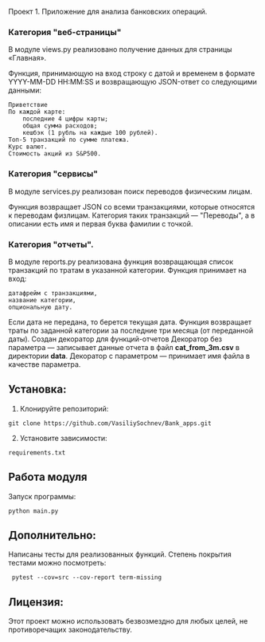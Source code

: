 Проект 1. Приложение для анализа банковских операций. 

### Категория "веб-страницы"

В модуле views.py реализовано получение данных для страницы «Главная».

Функция, принимающую на вход строку с датой и временем в формате
YYYY-MM-DD HH:MM:SS и возвращающую JSON-ответ со следующими данными:

    Приветствие
    По каждой карте:
        последние 4 цифры карты;
        общая сумма расходов;
        кешбэк (1 рубль на каждые 100 рублей).
    Топ-5 транзакций по сумме платежа.
    Курс валют.
    Стоимость акций из S&P500.

### Категория "сервисы"

В модуле services.py реализован поиск  переводов физическим лицам.

Функция возвращает JSON со всеми транзакциями, которые относятся к переводам физлицам.
Категория таких транзакций — "Переводы", а в описании есть имя и первая буква фамилии с точкой.

### Категория "отчеты". 

В модуле reports.py реализована функция возвращающая список транзакций по тратам в указанной категории.
Функция принимает на вход:

    датафрейм с транзакциями,
    название категории,
    опциональную дату.

Если дата не передана, то берется текущая дата.
Функция возвращает траты по заданной категории за последние три месяца (от переданной даты).
Создан декоратор для функций-отчетов
Декоратор без параметра — записывает данные отчета в файл **cat_from_3m.csv** в директории **data**.
Декоратор с параметром — принимает имя файла в качестве параметра.

## Установка:

1. Клонируйте репозиторий:
```
git clone https://github.com/VasiliySochnev/Bank_apps.git
```
2. Установите зависимости:
```
requirements.txt
```
## Работа модуля
Запуск программы:
```
python main.py
```
## Дополнительно:
Написаны тесты для реализованных функций. Степень покрытия тестами можно посмотреть:
```
 pytest --cov=src --cov-report term-missing
```

## Лицензия:

Этот проект можно использовать безвозмездно для любых целей, 
не противоречащих законодательству.